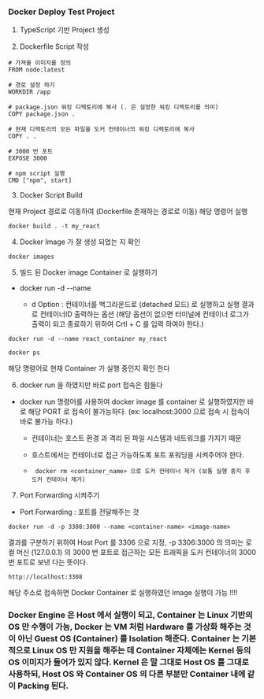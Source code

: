 ### Docker Deploy Test Project

1. TypeScript 기반 Project 생성

2. Dockerfile Script 작성

```
# 가져올 이미지를 정의
FROM node:latest

# 경로 설정 하기
WORKDIR /app

# package.json 워킹 디렉토리에 복사 (. 은 설정한 워킹 디렉토리를 의미)
COPY package.json .

# 현재 디렉토리의 모든 파일을 도커 컨테이너의 워킹 디렉토리에 복사
COPY . .

# 3000 번 포트
EXPOSE 3000

# npm script 실행
CMD ["npm", start]
```

3. Docker Script Build

현재 Project 경로로 이동하여 (Dockerfile 존재하는 경로로 이동) 해당 명령어 실행

```
docker build . -t my_react
```

4. Docker Image 가 잘 생성 되었는 지 확인

```
docker images
```


5. 빌드 된 Docker image Container 로 실행하기

- docker run -d --name <container-name> <image-name>
    - d Option : 컨테이너를 백그라운드로 (detached 모드) 로 실행하고 실행 결과로 컨테이너ID 출력하는 옵션 (해당 옵션이 없으면 터미널에 컨테이너 로그가 출력이 되고 종료하기 위하여 Crtl + C 를 입력 하여야 한다.)

```
docker run -d --name react_container my_react
```

```
docker ps
```
해당 명령어로 현재 Container 가 실행 중인지 확인 한다 

6. docker run 을 하였지만 바로 port 접속은 힘들다

- docker run 명령어를 사용하여 docker image 를 container 로 실행하였지만 바로 해당 PORT 로 접속이 불가능하다. (ex: localhost:3000 으로 접속 시 접속이 바로 불가능 하다.)
    - 컨테이너는 호스트 환경 과 격리 된 파일 시스템과 네트워크를 가지기 때문
    - 호스트에서는 컨테이너로 접근 가능하도록 포트 포워딩을 시켜주어야 한다.

    - ``` docker rm <container_name> 으로 도커 컨테이너 제거 (보통 실행 중지 후 도커 컨테이너 제거)```

7. Port Forwarding 시켜주기
- Port Forwarding : 포트를 전달해주는 것

```
docker run -d -p 3308:3000 --name <container-name> <image-name>
```

결과를 구분하기 위하여 Host Port 를 3306 으로 지정, -p 3306:3000 의 의미는 로컬 머신 (127.0.0.1) 의 3000 번 포트로 접근하는 모든 트래픽을 도커 컨테이너의 3000 번 포트로 보낸 다는 뜻이다.

```
http://localhost:3308
```

해당 주소로 접속하면 Docker Container 로 실행하였던 Image 실행이 가능 !!!!

### Docker Engine 은 Host 에서 실행이 되고, Container 는 Linux 기반의 OS 만 수행이 가능, Docker 는 VM 처럼 Hardware 를 가상화 해주는 것이 아닌 Guest OS (Container) 를 Isolation 해준다. Container 는 기본적으로 Linux OS 만 지원을 해주는 데 Container 자체에는 Kernel 등의 OS 이미지가 들어가 있지 않다. Kernel 은 말 그대로 Host OS 를 그대로 사용하되, Host OS 와 Container OS 의 다른 부분만 Container 내에 같이 Packing 된다. 




